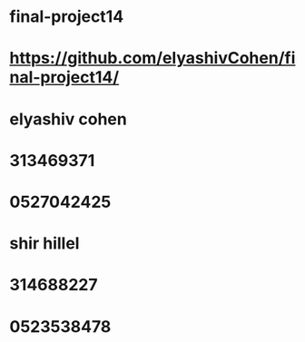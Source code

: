 # final-project14
# https://github.com/elyashivCohen/final-project14/
# elyashiv cohen 
# 313469371
# 0527042425
# shir hillel
# 314688227
# 0523538478
